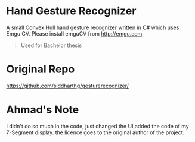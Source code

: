 Hand Gesture Recognizer
=================

A small Convex Hull  hand gesture recognizer written in C# which uses Emgu CV. 
Please install emguCV from http://emgu.com.

  > Used for Bachelor thesis 

Original Repo
=================
https://github.com/siddharthg/gesturerecognizer/

Ahmad's Note
=================
I didn't do so much in the code, just changed the UI,added the code of my 7-Segment display.
the licence goes to the original author of the project.
